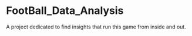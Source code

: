 # FootBall_Data_Analysis
A project dedicated to find insights that run this game from inside and out.
